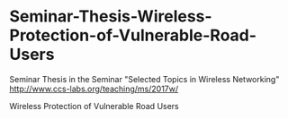 # Seminar-Thesis-Wireless-Protection-of-Vulnerable-Road-Users
Seminar Thesis in the Seminar "Selected Topics in Wireless Networking"
http://www.ccs-labs.org/teaching/ms/2017w/

Wireless Protection of Vulnerable Road Users
